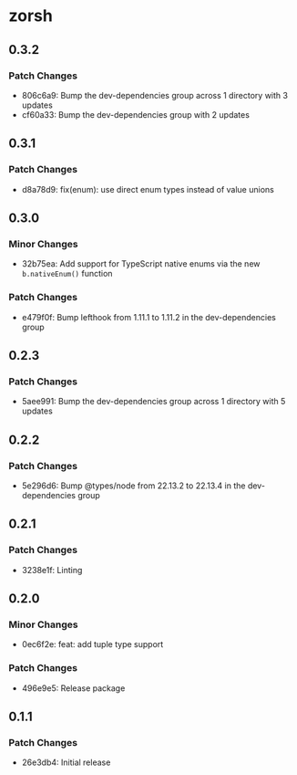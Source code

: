 # zorsh

## 0.3.2

### Patch Changes

- 806c6a9: Bump the dev-dependencies group across 1 directory with 3 updates
- cf60a33: Bump the dev-dependencies group with 2 updates

## 0.3.1

### Patch Changes

- d8a78d9: fix(enum): use direct enum types instead of value unions

## 0.3.0

### Minor Changes

- 32b75ea: Add support for TypeScript native enums via the new `b.nativeEnum()` function

### Patch Changes

- e479f0f: Bump lefthook from 1.11.1 to 1.11.2 in the dev-dependencies group

## 0.2.3

### Patch Changes

- 5aee991: Bump the dev-dependencies group across 1 directory with 5 updates

## 0.2.2

### Patch Changes

- 5e296d6: Bump @types/node from 22.13.2 to 22.13.4 in the dev-dependencies group

## 0.2.1

### Patch Changes

- 3238e1f: Linting

## 0.2.0

### Minor Changes

- 0ec6f2e: feat: add tuple type support

### Patch Changes

- 496e9e5: Release package

## 0.1.1

### Patch Changes

- 26e3db4: Initial release
